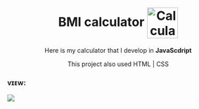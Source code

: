 <h1 align=center> BMI calculator <img align = center width= 70px alt="Calculadora-IMC" src="https://user-images.githubusercontent.com/92957629/179402898-3fb495fb-0251-47e8-9354-c7a52858c691.png"></h1>
<p align=center>Here is my calculator that I develop in <b>JavaScdript</b>
<p align=center>This project also used HTML | CSS </p>
<h3>ᴠɪᴇᴡ:</h3>
<img align = center src="https://user-images.githubusercontent.com/92957629/179403378-95abd63a-bb9d-46d4-8a12-42474b4ecec8.PNG">
